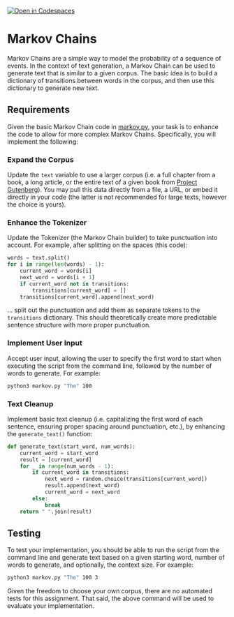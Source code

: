 [![Open in Codespaces](https://classroom.github.com/assets/launch-codespace-2972f46106e565e64193e422d61a12cf1da4916b45550586e14ef0a7c637dd04.svg)](https://classroom.github.com/open-in-codespaces?assignment_repo_id=17065076)
# Markov Chains

Markov Chains are a simple way to model the probability of a sequence of events. In the context of text generation, a Markov Chain can be used to generate text that is similar to a given corpus. The basic idea is to build a dictionary of transitions between words in the corpus, and then use this dictionary to generate new text.

## Requirements

Given the basic Markov Chain code in [markov.py](markov.py), your task is to enhance the code to allow for more complex Markov Chains. Specifically, you will implement the following:

### Expand the Corpus

Update the `text` variable to use a larger corpus (i.e. a full chapter from a book, a long article, or the entire text of a given book from [Project Gutenberg](https://www.gutenberg.org/)). You may pull this data directly from a file, a URL, or embed it directly in your code (the latter is not recommended for large texts, however the choice is yours).

### Enhance the Tokenizer

Update the Tokenizer (the Markov Chain builder) to take punctuation into account. For example, after splitting on the spaces (this code):

```python
words = text.split()
for i in range(len(words) - 1):
    current_word = words[i]
    next_word = words[i + 1]
    if current_word not in transitions:
        transitions[current_word] = []
    transitions[current_word].append(next_word)
```
… split out the punctuation and add them as separate tokens to the `transitions` dictionary. This should theoretically create more predictable sentence structure with more proper punctuation.

### Implement User Input

Accept user input, allowing the user to specify the first word to start when executing the script from the command line, followed by the number of words to generate. For example:

```bash
python3 markov.py "The" 100
```

### Text Cleanup

Implement basic text cleanup (i.e. capitalizing the first word of each sentence, ensuring proper spacing around punctuation, etc.), by enhancing the `generate_text()` function:

```python
def generate_text(start_word, num_words):
    current_word = start_word
    result = [current_word]
    for _ in range(num_words - 1):
        if current_word in transitions:
            next_word = random.choice(transitions[current_word])
            result.append(next_word)
            current_word = next_word
        else:
            break
    return " ".join(result)
```

## Testing

To test your implementation, you should be able to run the script from the command line and generate text based on a given starting word, number of words to generate, and optionally, the context size. For example:

```bash
python3 markov.py "The" 100 3
```

Given the freedom to choose your own corpus, there are no automated tests for this assignment. That said, the above command will be used to evaluate your implementation.